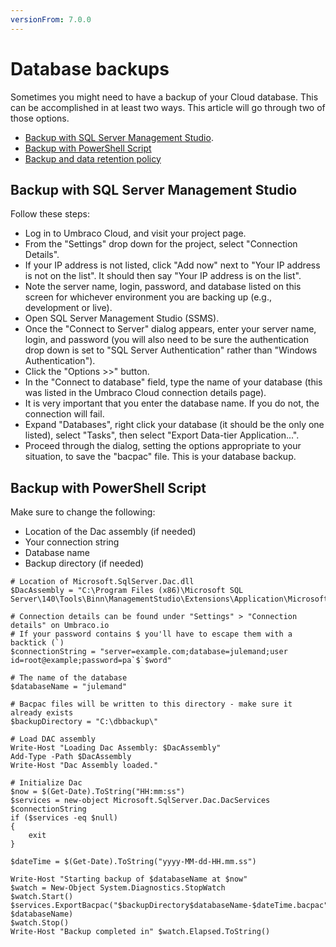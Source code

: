 ```yaml
---
versionFrom: 7.0.0
---
```


# Database backups
Sometimes you might need to have a backup of your Cloud database. This can be accomplished in at least two ways. This article will go through two of those options.

- [Backup with SQL Server Management Studio](#backup-with-sql-server-management-studio).
- [Backup with PowerShell Script](#backup-with-powershell-script)
- [Backup and data retention policy](https://our.umbraco.com/documentation/Umbraco-Cloud/Frequently-Asked-Questions/#backups-and-data-retention)

## Backup with SQL Server Management Studio
Follow these steps:
- Log in to Umbraco Cloud, and visit your project page.
- From the "Settings" drop down for the project, select "Connection Details".
- If your IP address is not listed, click "Add now" next to "Your IP address is not on the list". It should then say "Your IP address is on the list".
- Note the server name, login, password, and database listed on this screen for whichever environment you are backing up (e.g., development or live).
- Open SQL Server Management Studio (SSMS).
- Once the "Connect to Server" dialog appears, enter your server name, login, and password (you will also need to be sure the authentication drop down is set to "SQL Server Authentication" rather than "Windows Authentication").
- Click the "Options >>" button.
- In the "Connect to database" field, type the name of your database (this was listed in the Umbraco Cloud connection details page).
- It is very important that you enter the database name. If you do not, the connection will fail.
- Expand "Databases", right click your database (it should be the only one listed), select "Tasks", then select "Export Data-tier Application...".
- Proceed through the dialog, setting the options appropriate to your situation, to save the "bacpac" file. This is your database backup.

## Backup with PowerShell Script
Make sure to change the following:
- Location of the Dac assembly (if needed)
- Your connection string
- Database name
- Backup directory (if needed)

```
# Location of Microsoft.SqlServer.Dac.dll
$DacAssembly = "C:\Program Files (x86)\Microsoft SQL Server\140\Tools\Binn\ManagementStudio\Extensions\Application\Microsoft.SqlServer.Dac.dll"

# Connection details can be found under "Settings" > "Connection details" on Umbraco.io
# If your password contains $ you'll have to escape them with a backtick (`)
$connectionString = "server=example.com;database=julemand;user id=root@example;password=pa`$`$word"

# The name of the database
$databaseName = "julemand"

# Bacpac files will be written to this directory - make sure it already exists
$backupDirectory = "C:\dbbackup\"

# Load DAC assembly
Write-Host "Loading Dac Assembly: $DacAssembly"
Add-Type -Path $DacAssembly
Write-Host "Dac Assembly loaded."

# Initialize Dac
$now = $(Get-Date).ToString("HH:mm:ss")
$services = new-object Microsoft.SqlServer.Dac.DacServices $connectionString
if ($services -eq $null)
{
    exit
}

$dateTime = $(Get-Date).ToString("yyyy-MM-dd-HH.mm.ss")

Write-Host "Starting backup of $databaseName at $now"
$watch = New-Object System.Diagnostics.StopWatch
$watch.Start()
$services.ExportBacpac("$backupDirectory$databaseName-$dateTime.bacpac", $databaseName)
$watch.Stop()
Write-Host "Backup completed in" $watch.Elapsed.ToString()
```
